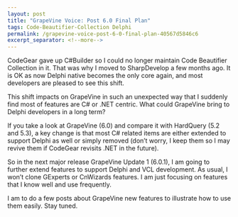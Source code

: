 ```yaml
---
layout: post
title: "GrapeVine Voice: Post 6.0 Final Plan"
tags: Code-Beautifier-Collection Delphi
permalink: /grapevine-voice-post-6-0-final-plan-40567d5846c6
excerpt_separator: <!--more-->
---
```

CodeGear gave up C#Builder so I could no longer maintain Code Beautifier Collection in it. That was why I moved to SharpDevelop a few months ago. It is OK as now Delphi native becomes the only core again, and most developers are pleased to see this shift.
<!--more-->

This shift impacts on GrapeVine in such an unexpected way that I suddenly find most of features are C# or .NET centric. What could GrapeVine bring to Delphi developers in a long term?

If you take a look at GrapeVine (6.0) and compare it with HardQuery (5.2 and 5.3), a key change is that most C# related items are either extended to support Delphi as well or simply removed (don’t worry, I keep them so I may revive them if CodeGear revisits .NET in the future).

So in the next major release GrapeVine Update 1 (6.0.1), I am going to further extend features to support Delphi and VCL development. As usual, I won’t clone GExperts or CnWizards features. I am just focusing on features that I know well and use frequently.

I am to do a few posts about GrapeVine new features to illustrate how to use them easily. Stay tuned.
